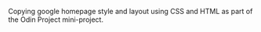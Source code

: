 Copying google homepage style and layout using CSS and HTML as part of the Odin Project mini-project. 
